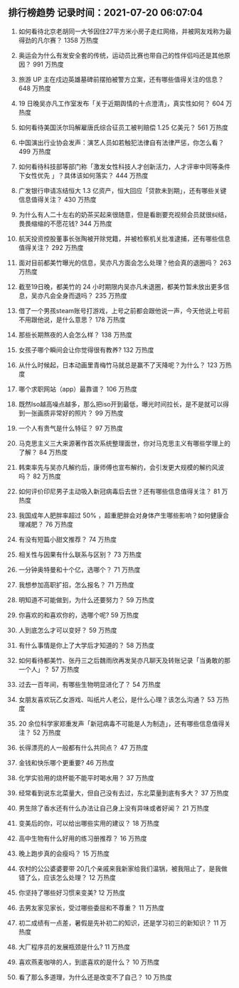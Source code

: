 
## 排行榜趋势 记录时间：2021-07-20 06:07:04
  
  1. 如何看待北京老胡同一大爷因住27平方米小房子走红网络，并被网友戏称为最得劲的凡尔赛？ 1358 万热度
    
  2. 奥运会为什么有发安全套的传统，运动员比赛也带自己的性伴侣吗还是其他原因？ 991 万热度
    
  3. 旅游 UP 主在戍边英雄墓碑前摆拍被警方立案，还有哪些值得关注的信息？ 648 万热度
    
  4. 19 日晚吴亦凡工作室发布「关于近期舆情的十点澄清」，真实性如何？ 604 万热度
    
  5. 如何看待美国沃尔玛解雇唐氏综合征员工被判赔偿 1.25 亿美元？ 561 万热度
    
  6. 中国演出行业协会发声：演艺人员如若触犯法律自有法律严惩，你怎么看？ 499 万热度
    
  7. 如何看待科技部等部门称「激发女性科技人才创新活力，人才评审中同等条件下女性优先 」？具体该如何落实？ 444 万热度
    
  8. 广发银行申请冻结恒大 1.3 亿资产，恒大回应「贷款未到期」，还有哪些关键信息值得关注？ 430 万热度
    
  9. 为什么有人二十左右的奶茶买起来很随意，但是看剧要充视频会员就很纠结，畏畏缩缩的不愿花钱? 344 万热度
    
  10. 航天投资控股董事长张陶被开除党籍，并被检察机关批准逮捕，还有哪些信息值得关注？ 292 万热度
    
  11. 面对目前都美竹曝光的信息，吴亦凡方面会怎么处理？他会真的退圈吗？ 263 万热度
    
  12. 截至19日晚，都美竹的 24 小时期限内吴亦凡未退圈，都美竹暂未放出更多信息，吴亦凡会全身而退吗？ 235 万热度
    
  13. 借了一个男孩steam账号打游戏，上号之前都会跟他说一声，今天他说上号前不用跟他说，是什么意思？ 178 万热度
    
  14. 那些长期熬夜的人会怎么样？ 138 万热度
    
  15. 女孩子哪个瞬间会让你觉得很有教养? 132 万热度
    
  16. 从什么时候起，日本动画里青梅竹马就总是赢不了天降呢？为什么？ 123 万热度
    
  17. 哪个求职网站（app）最靠谱？ 106 万热度
    
  18. 既然Iso越高噪点越多，那么把iso开到最低，曝光时间拉长，是不是就可以得到一张画质非常好的照片？ 99 万热度
    
  19. 一个人有贵气是什么特征？ 97 万热度
    
  20. 马克思主义三大来源著作首次系统整理面世，你对马克思主义有哪些学理上的了解？ 84 万热度
    
  21. 韩束率先与吴亦凡解约后，康师傅也宣布解约，会引发更大规模的解约风波吗？ 82 万热度
    
  22. 如何评价印尼男子主动吸入新冠病毒后去世？还有哪些信息值得关注？ 81 万热度
    
  23. 我国成年人肥胖率超过 50% ，超重肥胖会对身体产生哪些影响？如何健康合理减肥？ 76 万热度
    
  24. 有没有短篇小甜文推荐？ 74 万热度
    
  25. 相关性与因果有什么联系与区别？ 73 万热度
    
  26. 一分钟奥特曼和十个亿，选哪个？ 71 万热度
    
  27. 我想参加高职扩招，怎么报名？ 71 万热度
    
  28. 明知道不可能做到，为什么还要努力？ 59 万热度
    
  29. 你喜欢的和喜欢你的，选哪个呢? 59 万热度
    
  30. 人到底怎么才可以变好？ 59 万热度
    
  31. 有什么事情是你上了大学后才知道的？ 58 万热度
    
  32. 如何看待都美竹、张丹三之后魏雨欣再发吴亦凡聊天及转账记录「当勇敢的那一个人」？ 57 万热度
    
  33. 过去一百年间，有哪些生物明显进化了？ 54 万热度
    
  34. 女朋友喜欢玩乙女游戏、叫纸片人老公，是什么心理？该怎么沟通？ 53 万热度
    
  35. 20 余位科学家郑重发声「新冠病毒不可能是人为制造」，还有哪些信息值得关注？ 52 万热度
    
  36. 长得漂亮的人一般都有什么共同点？ 47 万热度
    
  37. 金钱和快乐哪个更重要? 46 万热度
    
  38. 化学实验用的烧杯能不能平时喝水用？ 37 万热度
    
  39. 经常看到说东北菜量大，但自己没有去过，东北菜量到底有多大？ 37 万热度
    
  40. 男生除了香水还有什么办法让自己身上没有异味或者好闻？ 21 万热度
    
  41. 变美后的你，可以给出哪些实用的建议？ 18 万热度
    
  42. 高中生物有什么好用的练习册推荐？ 16 万热度
    
  43. 晚上跑步真的会瘦吗？ 15 万热度
    
  44. 农村的公公婆婆要带 20几个亲戚来我新家给我们温锅，被我阻止了，是我做错了么，应该怎么处理？ 12 万热度
    
  45. 你坚持了哪些好习惯来变美? 12 万热度
    
  46. 去男友家见家长，受过哪些委屈和不尊重？ 11 万热度
    
  47. 初二成绩有一点差，暑假是先补初二的知识，还是学习初三的新知识？ 11 万热度
    
  48. 大厂程序员的发展瓶颈是什么? 11 万热度
    
  49. 喜欢燕麦咖啡的人，到底喜欢的是什么？ 10 万热度
    
  50. 看了那么多道理，为什么还是改变不了自己？ 10 万热度
    
